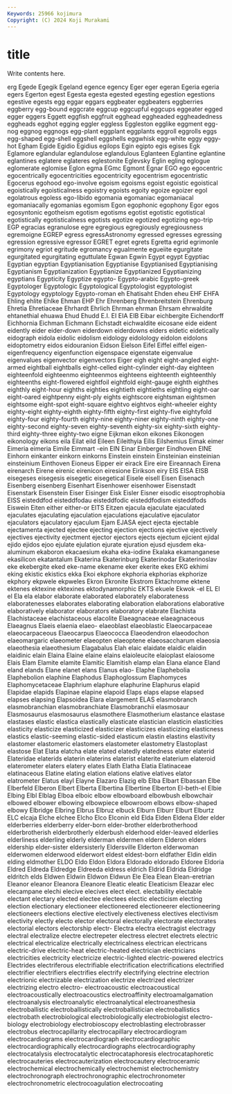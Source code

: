 ```yaml
---
Keywords: 25966 kojimura
Copyright: (C) 2024 Koji Murakami
---
```


# title

Write contents here.



erg
Egede Egegik Egeland egence egency Eger eger egeran Egeria egeria
egers Egerton egest Egesta egesta egested egesting egestion egestions egestive
egests egg eggar eggars eggbeater eggbeaters eggberries eggberry egg-bound eggcrate
eggcup eggcupful eggcups eggeater egged egger eggers Eggett eggfish eggfruit
egghead eggheaded eggheadedness eggheads egghot egging eggler eggless Eggleston egglike
eggment egg-nog eggnog eggnogs egg-plant eggplant eggplants eggroll eggrolls eggs
egg-shaped egg-shell eggshell eggshells eggwhisk egg-white eggy eggy-hot Egham Egide
Egidio Egidius egilops Egin egipto egis egises Egk Eglamore eglandular
eglandulose eglandulous Eglanteen Eglantine eglantine eglantines eglatere eglateres eglestonite Eglevsky
Eglin egling eglogue eglomerate eglomise Eglon egma EGmc Egmont Egnar
EGO ego egocentric egocentrically egocentricities egocentricity egocentrism egocentristic Egocerus egohood
ego-involve egoism egoisms egoist egoistic egoistical egoistically egoisticalness egoistry egoists
egoity egoize egoizer egol egolatrous egoless ego-libido egomania egomaniac egomaniacal
egomaniacally egomanias egomism Egon egophonic egophony Egor egos egosyntonic egotheism
egotism egotisms egotist egotistic egotistical egotistically egotisticalness egotists egotize egotized
egotizing ego-trip EGP egracias egranulose egre egregious egregiously egregiousness egremoigne
EGREP egress egressAstronomy egressed egresses egressing egression egressive egressor EGRET
egret egrets Egretta egrid egrimonle egrimony egriot egritude egromancy egualmente
egueiite egurgitate egurgitated egurgitating eguttulate Egwan Egwin Egypt egypt Egyptiac
Egyptian egyptian Egyptianisation Egyptianise Egyptianised Egyptianising Egyptianism Egyptianization Egyptianize Egyptianized
Egyptianizing egyptians Egypticity Egyptize egypto- Egypto-arabic Egypto-greek Egyptologer Egyptologic Egyptological
Egyptologist egyptologist Egyptology egyptology Egypto-roman eh Ehatisaht Ehden eheu EHF
EHFA Ehling ehlite Ehlke Ehman EHP Ehr Ehrenberg Ehrenbreitstein Ehrenburg
Ehretia Ehretiaceae Ehrhardt Ehrlich Ehrman ehrman Ehrsam ehrwaldite ehtanethial ehuawa
Ehud Ehudd E.I. EI EIA EIB Eibar eichbergite Eichendorff Eichhornia
Eichman Eichmann Eichstadt eichwaldite eicosane eide eident eidently eider eider-down
eiderdown eiderdowns eiders eidetic eidetically eidograph eidola eidolic eidolism eidology
eidolology eidolon eidolons eidoptometry eidos eidouranion Eidson Eielson Eifel Eiffel
eiffel eigen- eigenfrequency eigenfunction eigenspace eigenstate eigenvalue eigenvalues eigenvector eigenvectors
Eiger eigh eight eight-angled eight-armed eightball eightballs eight-celled eight-cylinder eight-day
eighteen eighteenfold eighteenmo eighteenmos eighteens eighteenth eighteenthly eighteenths eight-flowered eightfoil
eightfold eight-gauge eighth eighthes eighthly eight-hour eighths eighties eightieth eightieths
eightling eight-oar eight-oared eightpenny eight-ply eights eightscore eightsman eightsmen eightsome
eight-spot eight-square eightvo eightvos eight-wheeler eighty eighty-eight eighty-eighth eighty-fifth eighty-first
eighty-five eightyfold eighty-four eighty-fourth eighty-nine eighty-niner eighty-ninth eighty-one eighty-second eighty-seven
eighty-seventh eighty-six eighty-sixth eighty-third eighty-three eighty-two eigne Eijkman eikon eikones
Eikonogen eikonology eikons eila Eilat eild Eileen Eileithyia Eilis Eilshemius
Eimak eimer Eimeria eimeria Eimile Eimmart -ein EIN Einar Einberger
Eindhoven EINE Einhorn einkanter einkorn einkorns Einstein einstein Einsteinian einsteinian
einsteinium Einthoven Eioneus Eipper eir eirack Eire eire Eireannach Eirena
eirenarch Eirene eirenic eirenicon eiresione Eirikson eiry EIS EISA EISB
eisegeses eisegesis eisegetic eisegetical Eisele eisell Eisen Eisenach Eisenberg eisenberg
Eisenhart Eisenhower eisenhower Eisenstadt Eisenstark Eisenstein Eiser Eisinger Eisk Eisler
Eisner eisodic eisoptrophobia EISS eisteddfod eisteddfodau eisteddfodic eisteddfodism eisteddfods Eiswein
Eiten either either-or EITS Eitzen ejacula ejaculate ejaculated ejaculates ejaculating
ejaculation ejaculations ejaculative ejaculator ejaculators ejaculatory ejaculum Ejam EJASA eject
ejecta ejectable ejectamenta ejected ejectee ejecting ejection ejections ejective ejectively
ejectives ejectivity ejectment ejector ejectors ejects ejectum ejicient ejidal ejido
ejidos ejoo ejulate ejulation ejurate ejuration ejusd ejusdem eka-aluminum ekaboron
ekacaesium ekaha eka-iodine Ekalaka ekamanganese ekasilicon ekatantalum Ekaterina Ekaterinburg Ekaterinodar
Ekaterinoslav eke ekebergite eked eke-name ekename eker ekerite ekes EKG
ekhimi eking ekistic ekistics ekka Ekoi ekphore ekphoria ekphorias ekphorize
ekphory ekpwele ekpweles Ekron Ekronite Ekstrom Ektachrome ektene ektenes ektexine
ektexines ektodynamorphic EKTS ekuele Ekwok -el EL El el Ela
ela elabor elaborate elaborated elaborately elaborateness elaboratenesses elaborates elaborating elaboration
elaborations elaborative elaboratively elaborator elaborators elaboratory elabrate Elachista Elachistaceae elachistaceous
elacolite Elaeagnaceae elaeagnaceous Elaeagnus Elaeis elaenia elaeo- elaeoblast elaeoblastic Elaeocarpaceae
elaeocarpaceous Elaeocarpus Elaeococca Elaeodendron elaeodochon elaeomargaric elaeometer elaeopten elaeoptene elaeosaccharum
elaeosia elaeothesia elaeothesium Elagabalus Elah elaic elaidate elaidic elaidin elaidinic
elain Elaina Elaine elaine elains elaioleucite elaioplast elaiosome Elais Elam
Elamite elamite Elamitic Elamitish elamp elan Elana elance Eland eland
elands Elane elanet elans Elanus elao- Elaphe Elaphebolia Elaphebolion elaphine
Elaphodus Elaphoglossum Elaphomyces Elaphomycetaceae Elaphrium elaphure elaphurine Elaphurus elapid Elapidae
elapids Elapinae elapine elapoid Elaps elaps elapse elapsed elapses elapsing
Elapsoidea Elara elargement ELAS elasmobranch elasmobranchian elasmobranchiate Elasmobranchii elasmosaur Elasmosaurus
elasmosaurus elasmothere Elasmotherium elastance elastase elastases elastic elastica elastically elasticate
elastician elasticin elasticities elasticity elasticize elasticized elasticizer elasticizes elasticizing elasticness
elastics elastic-seeming elastic-sided elasticum elastin elastins elastivity elastomer elastomeric elastomers
elastometer elastometry Elastoplast elastose Elat Elata elatcha elate elated elatedly
elatedness elater elaterid Elateridae elaterids elaterin elaterins elaterist elaterite elaterium
elateroid elaterometer elaters elatery elates Elath Elatha Elatia Elatinaceae elatinaceous
Elatine elating elation elations elative elatives elator elatrometer Elatus elayl
Elayne Elazaro Elazig elb Elba Elbart Elbassan Elbe Elberfeld Elberon
Elbert Elberta Elbertina Elbertine Elberton El-beth-el Elbie Elbing Elbl Elblag
Elboa elboic elbow elbowboard elbowbush elbowchair elbowed elbower elbowing elbowpiece
elbowroom elbows elbow-shaped elbowy Elbridge Elbring Elbrus Elbruz elbuck Elburn
Elburr Elburt Elburtz ELC elcaja Elche elchee Elcho Elco Elconin
eld Elda Elden Eldena Elder elder elderberries elderberry elder-born elder-brother
elderbrotherhood elderbrotherish elderbrotherly elderbush elderhood elder-leaved elderlies elderliness elderling elderly
elderman eldermen eldern Elderon elders eldership elder-sister eldersisterly Eldersville Elderton
elderwoman elderwomen elderwood elderwort eldest eldest-born eldfather Eldin eldin elding
eldmother ELDO Eldo Eldon Eldora Eldorado eldorado Eldoree Eldoria Eldred
Eldreda Eldredge Eldreeda eldress eldrich Eldrid Eldrida Eldridge eldritch elds
Eldwen Eldwin Eldwon Eldwun Ele Elea Elean Elean-eretrian Eleanor eleanor
Eleanora Eleanore Eleatic eleatic Eleaticism Eleazar elec elecampane elechi elecive
elecives elect elect. electability electable electant electary elected electee electees
electic electicism electing election electionary electioneer electioneered electioneerer electioneering electioneers
elections elective electively electiveness electives electivism electivity electly electo elector
electoral electorally electorate electorates electorial electors electorship electr- Electra electra
electragist electragy electral electralize electre electrepeter electress electret electrets electric
electrical electricalize electrically electricalness electrican electricans electric-drive electric-heat electric-heated electrician
electricians electricities electricity electricize electric-lighted electric-powered electrics Electrides electriferous electrifiable
electrification electrifications electrified electrifier electrifiers electrifies electrify electrifying electrine electrion
electrionic electrizable electrization electrize electrized electrizer electrizing electro electro- electroacoustic
electroacoustical electroacoustically electroacoustics electroaffinity electroamalgamation electroanalysis electroanalytic electroanalytical electroanesthesia electroballistic
electroballistically electroballistician electroballistics electrobath electrobiological electrobiologically electrobiologist electro-biology electrobiology electrobioscopy
electroblasting electrobrasser electrobus electrocapillarity electrocapillary electrocardiogram electrocardiograms electrocardiograph electrocardiographic electrocardiographically
electrocardiographs electrocardiography electrocatalysis electrocatalytic electrocataphoresis electrocataphoretic electrocauteries electrocauterization electrocautery electroceramic
electrochemical electrochemically electrochemist electrochemistry electrochronograph electrochronographic electrochronometer electrochronometric electrocoagulation electrocoating
